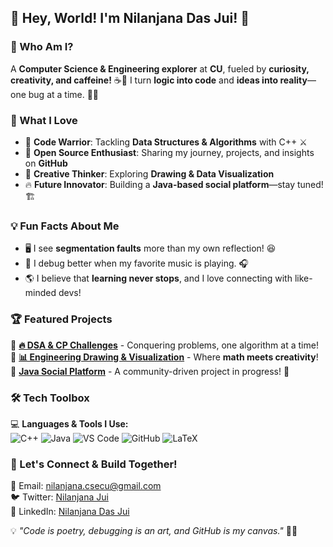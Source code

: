 ## 👋 Hey, World! I'm Nilanjana Das Jui! 🚀

### 🌟 Who Am I?
A **Computer Science & Engineering explorer** at **CU**, fueled by **curiosity, creativity, and caffeine!** ☕🚀
I turn **logic into code** and **ideas into reality**—one bug at a time. 🐞💡

### 🎯 What I Love
- 🎯 **Code Warrior**: Tackling **Data Structures & Algorithms** with C++ ⚔️
- 🚀 **Open Source Enthusiast**: Sharing my journey, projects, and insights on **GitHub**
- 🎨 **Creative Thinker**: Exploring **Drawing & Data Visualization**
- 🔥 **Future Innovator**: Building a **Java-based social platform**—stay tuned! 🏗️

### 💡 Fun Facts About Me
- 🖥️ I see **segmentation faults** more than my own reflection! 😆
- 🎵 I debug better when my favorite music is playing. 🎧
- 🌎 I believe that **learning never stops**, and I love connecting with like-minded devs!

### 🏆 Featured Projects
🚀 **[🔥 DSA & CP Challenges](https://github.com/nilanjanajui)** - Conquering problems, one algorithm at a time!  
🎨 **[📊 Engineering Drawing & Visualization](https://github.com/nilanjanajui)** - Where **math meets creativity**!  
💬 **[Java Social Platform](https://github.com/nilanjanajui)** - A community-driven project in progress! 👥

### 🛠️ Tech Toolbox
💻 **Languages & Tools I Use:**  
![C++](https://img.shields.io/badge/C++-00599C?style=for-the-badge&logo=cplusplus&logoColor=white)
![Java](https://img.shields.io/badge/Java-ED8B00?style=for-the-badge&logo=java&logoColor=white)
![VS Code](https://img.shields.io/badge/VSCode-007ACC?style=for-the-badge&logo=visual-studio-code&logoColor=white)
![GitHub](https://img.shields.io/badge/GitHub-181717?style=for-the-badge&logo=github&logoColor=white)
![LaTeX](https://img.shields.io/badge/LaTeX-008080?style=for-the-badge&logo=latex&logoColor=white)

### 🤝 Let's Connect & Build Together!
💌 Email: [nilanjana.csecu@gmail.com](mailto:nilanjana.csecu@gmail.com)  
🐦 Twitter: [Nilanjana Jui](https://x.com/i/flow/login?redirect_after_login=%2FNilanjana_Jui04)  
💼 LinkedIn: [Nilanjana Das Jui](https://www.linkedin.com/in/nilanjana-jui-759402286/)  


💡 *"Code is poetry, debugging is an art, and GitHub is my canvas."* 🎨🚀
